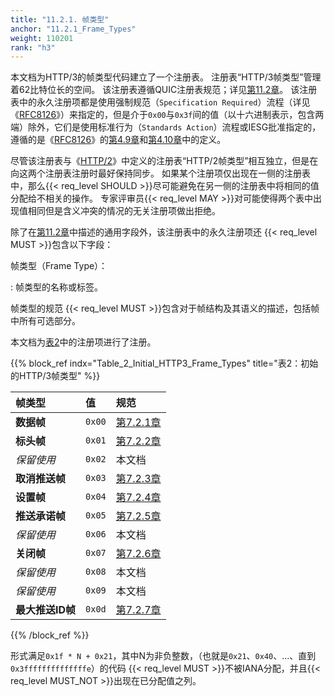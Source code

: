 ```yaml
---
title: "11.2.1. 帧类型"
anchor: "11.2.1_Frame_Types"
weight: 110201
rank: "h3"
---
```


本文档为HTTP/3的帧类型代码建立了一个注册表。
注册表“HTTP/3帧类型”管理着62比特位长的空间。
该注册表遵循QUIC注册表规范；详见[第11.2章](#11.2_New_Registries)。
该注册表中的永久注册项都是使用强制规范（`Specification Required`）流程（详见《[RFC8126](https://www.rfc-editor.org/info/rfc8126)》）来指定的，但是介于`0x00`与`0x3f`间的值（以十六进制表示，包含两端）除外，它们是使用标准行为（`Standards Action`）流程或IESG批准指定的，遵循的是《[RFC8126](https://www.rfc-editor.org/info/rfc8126)》的[第4.9章](https://www.rfc-editor.org/rfc/rfc8126#section-4.9)和[第4.10章](https://www.rfc-editor.org/rfc/rfc8126#section-4.10)中的定义。

尽管该注册表与《[HTTP/2](https://www.rfc-editor.org/info/rfc9113)》中定义的注册表“HTTP/2帧类型”相互独立，但是在向这两个注册表注册时最好保持同步。
如果某个注册项仅出现在一侧的注册表中，那么{{< req_level SHOULD >}}尽可能避免在另一侧的注册表中将相同的值分配给不相关的操作。
专家评审员{{< req_level MAY >}}对可能使得两个表中出现值相同但是含义冲突的情况的无关注册项做出拒绝。

除了在[第11.2章](#11.2_New_Registries)中描述的通用字段外，该注册表中的永久注册项还 {{< req_level MUST >}}包含以下字段：

帧类型（Frame Type）：

:   帧类型的名称或标签。

帧类型的规范 {{< req_level MUST >}}包含对于帧结构及其语义的描述，包括帧中所有可选部分。

本文档为[表2](#Table_2_Initial_HTTP3_Frame_Types)中的注册项进行了注册。

{{% block_ref
indx="Table_2_Initial_HTTP3_Frame_Types"
title="表2：初始的HTTP/3帧类型" %}}

| 帧类型         | 值      | 规范          |
|:------------|:-------|:------------|
| **数据帧**     | `0x00` | [第7.2.1章](#7.2.1_DATA) |
| **标头帧**     | `0x01` | [第7.2.2章](#7.2.2_HEADERS) |
| *保留使用*      | `0x02` | 本文档         |
| **取消推送帧**   | `0x03` | [第7.2.3章](#7.2.3_CANCEL_PUSH) |
| **设置帧**     | `0x04` | [第7.2.4章](#7.2.4_SETTINGS) |
| **推送承诺帧**   | `0x05` | [第7.2.5章](#7.2.5_PUSH_PROMISE) |
| *保留使用*      | `0x06` | 本文档         |
| **关闭帧**     | `0x07` | [第7.2.6章](#7.2.6_GOAWAY) |
| *保留使用*      | `0x08` | 本文档         |
| *保留使用*      | `0x09` | 本文档         |
| **最大推送ID帧** | `0x0d` | [第7.2.7章](#7.2.7_MAX_PUSH_ID) |

{{% /block_ref %}}

形式满足`0x1f * N + 0x21`，其中N为非负整数，（也就是`0x21`、`0x40`、...、直到`0x3ffffffffffffffe`）的代码 {{< req_level MUST >}}不被IANA分配，并且{{< req_level MUST_NOT >}}出现在已分配值之列。
